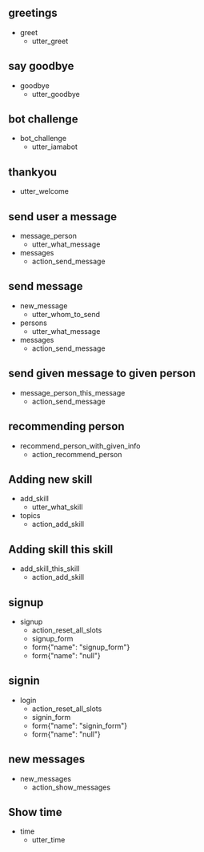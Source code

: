 ## greetings
* greet
  - utter_greet
  
## say goodbye
* goodbye
  - utter_goodbye

## bot challenge
* bot_challenge
  - utter_iamabot
  
## thankyou
  - utter_welcome
  
## send user a message
* message_person
  - utter_what_message
* messages
  - action_send_message
  
## send message
* new_message
  - utter_whom_to_send
* persons
  - utter_what_message
* messages
  - action_send_message
  
## send given message to given person
* message_person_this_message
  - action_send_message

## recommending person
* recommend_person_with_given_info
  - action_recommend_person
 
## Adding new skill
* add_skill
  - utter_what_skill
* topics
  - action_add_skill
 
## Adding skill this skill
* add_skill_this_skill
  - action_add_skill
  
## signup
* signup
  - action_reset_all_slots
  - signup_form
  - form{"name": "signup_form"}
  - form{"name": "null"}
 
## signin
* login
  - action_reset_all_slots
  - signin_form
  - form{"name": "signin_form"}
  - form{"name": "null"}
  
## new messages
* new_messages
  - action_show_messages
  
## Show time
* time
  - utter_time